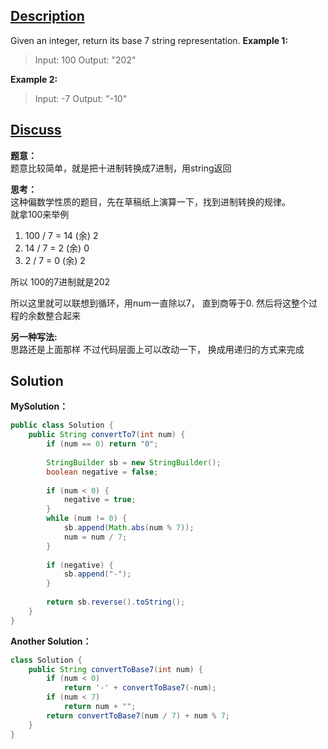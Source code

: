 ## [Description](https://leetcode.com/problems/base-7/description/)
Given an integer, return its base 7 string representation. 
**Example 1:**
>Input: 100
Output: "202"

**Example 2:**
>Input: -7
Output: "-10"

## [Discuss]()
**题意：**   
题意比较简单，就是把十进制转换成7进制，用string返回 

**思考：**   
这种偏数学性质的题目，先在草稿纸上演算一下，找到进制转换的规律。  
就拿100来举例 
1. 100 / 7 = 14 (余) 2  
2. 14 / 7 = 2 (余) 0 
3. 2 / 7 = 0 (余) 2

所以 100的7进制就是202

所以这里就可以联想到循环，用num一直除以7， 直到商等于0. 然后将这整个过程的余数整合起来

**另一种写法:**   
思路还是上面那样 
不过代码层面上可以改动一下， 换成用递归的方式来完成


## Solution
**MySolution：**   
```java
public class Solution {
    public String convertTo7(int num) {
        if (num == 0) return "0";
        
        StringBuilder sb = new StringBuilder();
        boolean negative = false;
        
        if (num < 0) {
            negative = true;
        }
        while (num != 0) {
            sb.append(Math.abs(num % 7));
            num = num / 7;
        }
        
        if (negative) {
            sb.append("-");
        }
        
        return sb.reverse().toString();
    }
}
```

**Another Solution：**  
```java
class Solution {
    public String convertToBase7(int num) {
        if (num < 0)
            return '-' + convertToBase7(-num);
        if (num < 7)
            return num + "";
        return convertToBase7(num / 7) + num % 7;
    }
}
```